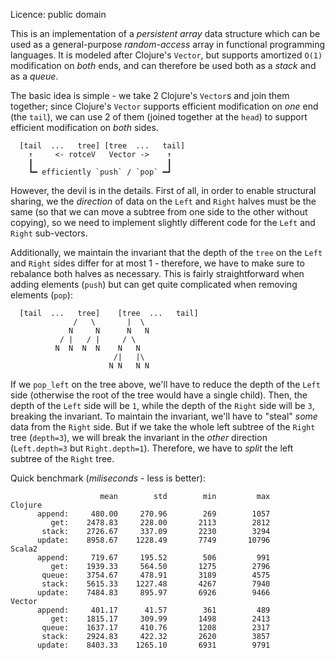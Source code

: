 Licence: public domain

This is an implementation of a _persistent array_ data structure which can be used as a
general-purpose _random-access_ array in functional programming languages. It is modeled after
Clojure's `Vector`, but supports amortized `O(1)` modification on _both_ ends, and can therefore
be used both as a _stack_ and as a _queue_.

The basic idea is simple - we take 2 Clojure's `Vector`s and join them together; since Clojure's
`Vector` supports efficient modification on _one_ end (the `tail`), we can use 2 of them (joined
together at the `head`) to support efficient modification on _both_ sides.

      [tail  ...   tree] [tree  ...   tail]
        ↑     <- rotceV   Vector ->    ↑
        ┃                              ┃
        ┗━ efficiently `push` / `pop` ━┛

However, the devil is in the details. First of all, in order to enable structural sharing, we the
_direction_ of data on the `Left` and `Right` halves must be the same (so that we can move a subtree
from one side to the other without copying), so we need to implement slightly different code for the
`Left` and `Right` sub-vectors.

Additionally, we maintain the invariant that the depth of the `tree` on the `Left` and `Right` sides
differ for at most 1 - therefore, we have to make sure to rebalance both halves as necessary. This is
fairly straightforward when adding elements (`push`) but can get quite complicated when removing
elements (`pop`):



      [tail  ...   tree]    [tree  ...   tail]
                  /   \       |  \
                 N     N      N   N
               / |   / |     / \
              N  N  N  N    N   N
                           /|   |\
                          N N   N N

If we `pop_left` on the tree above, we'll have to reduce the depth of the `Left` side (otherwise
the root of the tree would have a single child). Then, the depth of the `Left` side will be `1`,
while the depth of the `Right` side will be `3`, breaking the invariant. To maintain the invariant,
we'll have to "steal" _some_ data from the `Right` side. But if we take the whole left subtree of
the `Right` tree (`depth=3`), we will break the invariant in the _other_ direction (`Left.depth=3`
but `Right.depth=1`). Therefore, we have to _split_ the left subtree of the `Right` tree.

Quick benchmark (_miliseconds_ - less is better):

```
                    mean        std        min         max
Clojure
      append:     480.00     270.96        269        1057
         get:    2478.83     228.00       2113        2812
       stack:    2726.67     337.09       2230        3294
      update:    8958.67    1228.49       7749       10796
Scala2
      append:     719.67     195.52        506         991
         get:    1939.33     564.50       1275        2796
       queue:    3754.67     478.91       3189        4575
       stack:    5615.33    1227.48       4267        7940
      update:    7484.83     895.97       6926        9466
Vector
      append:     401.17      41.57        361         489
         get:    1815.17     309.99       1498        2413
       queue:    1637.17     410.76       1208        2317
       stack:    2924.83     422.32       2620        3857
      update:    8403.33    1265.10       6931        9791
```